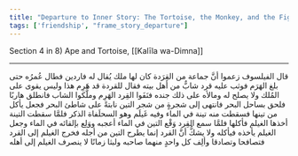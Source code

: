 ```yaml
---
title: "Departure to Inner Story: The Tortoise, the Monkey, and the Fig Tree"
tags: ['friendship', "frame_story_departure"]
---
```


 Section 4 in 8) Ape and Tortoise, [[Kalīla wa-Dimna]]

---
قال الفيلسوف زعموا أنَّ جماعة من القِرَدة كان لها ملك يُقال له فاردين فطال عُمرُه حتى بلغ الهَرَم فوثب عليه قرد شابٌّ من أهل بيته فقال للقردة قد هَرِم هذا وليس يقوى على المُلك ولا يصلح له ومالأه على ذلك جنده فنَفَوا القِرد الهَرِم وملَّكوا الشاب فانطلق هاربًا فلحق بساحل البحر فانتهى إلى شجرةٍ من شجر التين نابتةً على شاطئ البحر فجعل يأكل من تينها فسقطت منه تينة في الماء وفيه غَيلَم  وهو السحلَفاة الذكر  فلمَّا سقطت التينة أخذها الغيلم فأكلها فلمَّا سمع القِرد وَقْع التين في الماء أعجبه ووَلِع بإلقائه في الماء وجعل الغيلم يأخذه فيأكله ولا يشكُّ أنَّ القرد إنما يطرح التين من أجله فخرج الغيلم إلى القرد فتصافحا وتصادقا وألِف كل واحدٍ منهما صاحبه ولبثا زمانًا لا ينصرف الغيلم إلى أهله
